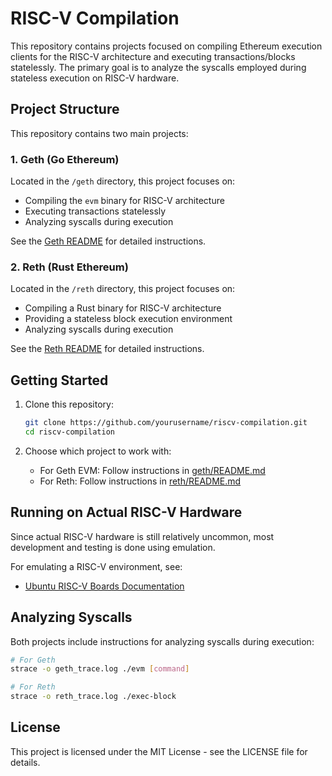 # RISC-V Compilation

This repository contains projects focused on compiling Ethereum execution clients for the RISC-V architecture and executing transactions/blocks statelessly. The primary goal is to analyze the syscalls employed during stateless execution on RISC-V hardware.

## Project Structure

This repository contains two main projects:

### 1. Geth (Go Ethereum)

Located in the `/geth` directory, this project focuses on:
- Compiling the `evm` binary for RISC-V architecture
- Executing transactions statelessly
- Analyzing syscalls during execution

See the [Geth README](./geth/README.md) for detailed instructions.

### 2. Reth (Rust Ethereum)

Located in the `/reth` directory, this project focuses on:
- Compiling a Rust binary for RISC-V architecture
- Providing a stateless block execution environment
- Analyzing syscalls during execution

See the [Reth README](./reth/README.md) for detailed instructions.

## Getting Started

1. Clone this repository:
   ```bash
   git clone https://github.com/yourusername/riscv-compilation.git
   cd riscv-compilation
   ```

2. Choose which project to work with:
   - For Geth EVM: Follow instructions in [geth/README.md](./geth/README.md)
   - For Reth: Follow instructions in [reth/README.md](./reth/README.md)

## Running on Actual RISC-V Hardware

Since actual RISC-V hardware is still relatively uncommon, most development and testing is done using emulation.

For emulating a RISC-V environment, see:
- [Ubuntu RISC-V Boards Documentation](https://canonical-ubuntu-boards.readthedocs-hosted.com/en/latest/how-to/qemu-riscv/)

## Analyzing Syscalls

Both projects include instructions for analyzing syscalls during execution:

```bash
# For Geth
strace -o geth_trace.log ./evm [command]

# For Reth
strace -o reth_trace.log ./exec-block
```

## License

This project is licensed under the MIT License - see the LICENSE file for details.